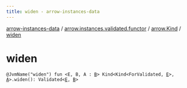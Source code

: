 ```yaml
---
title: widen - arrow-instances-data
---
```


[arrow-instances-data](../../index.html) / [arrow.instances.validated.functor](../index.html) / [arrow.Kind](index.html) / [widen](./widen.html)

# widen

`@JvmName("widen") fun <E, B, A : `[`B`](widen.html#B)`> Kind<Kind<ForValidated, `[`E`](widen.html#E)`>, `[`A`](widen.html#A)`>.widen(): Validated<`[`E`](widen.html#E)`, `[`B`](widen.html#B)`>`